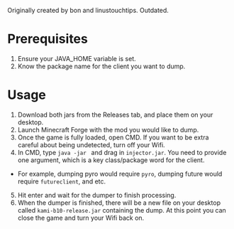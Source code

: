 Originally created by bon and linustouchtips. Outdated.

# Prerequisites

1. Ensure your JAVA_HOME variable is set.
2. Know the package name for the client you want to dump.

# Usage

1. Download both jars from the Releases tab, and place them on your desktop.
2. Launch Minecraft Forge with the mod you would like to dump.
3. Once the game is fully loaded, open CMD. If you want to be extra careful about being undetected, turn off your Wifi.
4. In CMD, type `java -jar ` and drag in `injector.jar`. You need to provide one argument, which is a key class/package word for the client.
  - For example, dumping pyro would require `pyro`, dumping future would require `futureclient`, and etc.
5. Hit enter and wait for the dumper to finish processing.
6. When the dumper is finished, there will be a new file on your desktop called `kami-b10-release.jar` containing the dump. At this point you can close the game and turn your Wifi back on.
